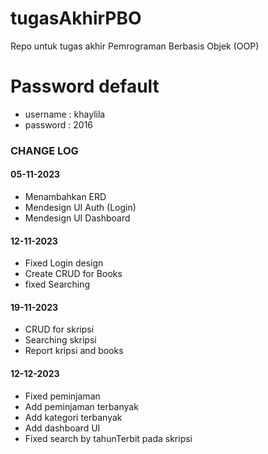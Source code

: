 # tugasAkhirPBO
Repo untuk tugas akhir Pemrograman Berbasis Objek (OOP)

# Password default
* username : khaylila
* password : 2016

### CHANGE LOG
#### 05-11-2023
* Menambahkan ERD
* Mendesign UI Auth (Login)
* Mendesign UI Dashboard 

#### 12-11-2023
* Fixed Login design
* Create CRUD for Books
* fixed Searching

#### 19-11-2023
* CRUD for skripsi
* Searching skripsi
* Report kripsi and books

#### 12-12-2023
* Fixed peminjaman
* Add peminjaman terbanyak
* Add kategori terbanyak
* Add dashboard UI
* Fixed search by tahunTerbit pada skripsi
